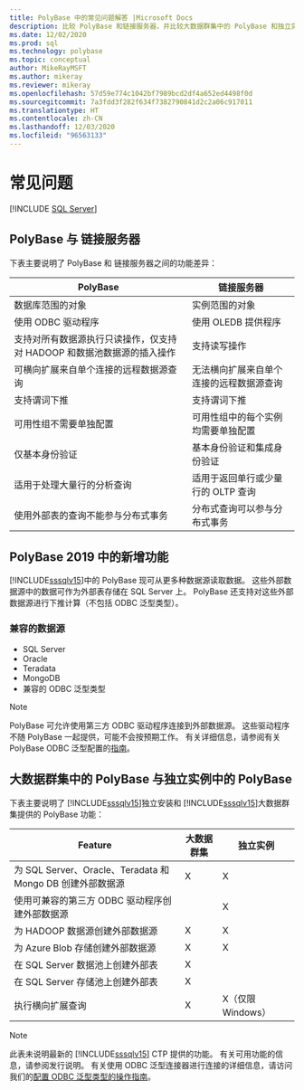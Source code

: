 ```yaml
---
title: PolyBase 中的常见问题解答 |Microsoft Docs
description: 比较 PolyBase 和链接服务器，并比较大数据群集中的 PolyBase 和独立实例中的 PolyBase。 了解 PolyBase 2019 中的新增功能。
ms.date: 12/02/2020
ms.prod: sql
ms.technology: polybase
ms.topic: conceptual
author: MikeRayMSFT
ms.author: mikeray
ms.reviewer: mikeray
ms.openlocfilehash: 57d59e774c1042bf7989bcd2df4a652ed4498f0d
ms.sourcegitcommit: 7a3fdd3f282f634f7382790841d2c2a06c917011
ms.translationtype: HT
ms.contentlocale: zh-CN
ms.lasthandoff: 12/03/2020
ms.locfileid: "96563133"
---
```

# <a name="frequently-asked-questions"></a>常见问题

 [!INCLUDE [SQL Server](../../includes/applies-to-version/sqlserver.md)]

## <a name="polybase-vs-linked-servers"></a>PolyBase 与 链接服务器
下表主要说明了 PolyBase 和 链接服务器之间的功能差异：

|PolyBase | 链接服务器|
|--------------------------|--------------------------|  
|数据库范围的对象|实例范围的对象|
|使用 ODBC 驱动程序|使用 OLEDB 提供程序|
|支持对所有数据源执行只读操作，仅支持对 HADOOP 和数据池数据源的插入操作|支持读写操作|
|可横向扩展来自单个连接的远程数据源查询 |无法横向扩展来自单个连接的远程数据源查询|
|支持谓词下推|支持谓词下推|
|可用性组不需要单独配置|可用性组中的每个实例均需要单独配置|
|仅基本身份验证|基本身份验证和集成身份验证|
|适用于处理大量行的分析查询|适用于返回单行或少量行的 OLTP 查询|
|使用外部表的查询不能参与分布式事务|分布式查询可以参与分布式事务|

## <a name="whats-new-in-polybase-2019"></a>PolyBase 2019 中的新增功能 

[!INCLUDE[sssqlv15](../../includes/sssqlv15-md.md)]中的 PolyBase 现可从更多种数据源读取数据。 这些外部数据源中的数据可作为外部表存储在 SQL Server 上。 PolyBase 还支持对这些外部数据源进行下推计算（不包括 ODBC 泛型类型）。

### <a name="compatible-data-sources"></a>兼容的数据源

- SQL Server
- Oracle
- Teradata
- MongoDB
- 兼容的 ODBC 泛型类型
  
> [!NOTE]
> PolyBase 可允许使用第三方 ODBC 驱动程序连接到外部数据源。 这些驱动程序不随 PolyBase 一起提供，可能不会按预期工作。 有关详细信息，请参阅有关 PolyBase ODBC 泛型配置的[指南](../../relational-databases/polybase/polybase-configure-odbc-generic.md)。  

## <a name="polybase-in-big-data-clusters-vs-polybase-in-stand-alone-instances"></a>大数据群集中的 PolyBase 与独立实例中的 PolyBase

下表主要说明了 [!INCLUDE[sssqlv15](../../includes/sssqlv15-md.md)]独立安装和 [!INCLUDE[sssqlv15](../../includes/sssqlv15-md.md)]大数据群集提供的 PolyBase 功能：

|Feature |大数据群集|独立实例|
|--------------------------|--------------------------|---------|   
|为 SQL Server、Oracle、Teradata 和 Mongo DB 创建外部数据源 |X|X|
|使用可兼容的第三方 ODBC 驱动程序创建外部数据源 | | X|
|为 HADOOP 数据源创建外部数据源 | X| X|
|为 Azure Blob 存储创建外部数据源 | X| X|
|在 SQL Server 数据池上创建外部表 | X| |
|在 SQL Server 存储池上创建外部表 | X| |
|执行横向扩展查询 | X| X（仅限 Windows） |

> [!NOTE]
>此表未说明最新的 [!INCLUDE[sssqlv15](../../includes/sssqlv15-md.md)] CTP 提供的功能。 有关可用功能的信息，请参阅发行说明。 有关使用 ODBC 泛型连接器进行连接的详细信息，请访问我们的[配置 ODBC 泛型类型的操作指南](polybase-configure-odbc-generic.md)。
